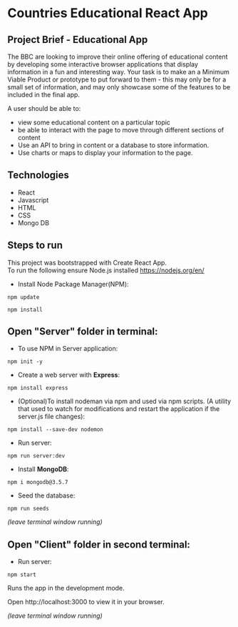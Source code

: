# Countries Educational React App

## Project Brief - Educational App

The BBC are looking to improve their online offering of educational content by developing some interactive browser applications that display information in a fun and interesting way. Your task is to make an a Minimum Viable Product or prototype to put forward to them - this may only be for a small set of information, and may only showcase some of the features to be included in the final app.


A user should be able to:

- view some educational content on a particular topic
- be able to interact with the page to move through different sections of content
- Use an API to bring in content or a database to store information.
- Use charts or maps to display your information to the page.

## Technologies 

- React<br>
- Javascript<br>
- HTML<br>
- CSS<br>
- Mongo DB<br>


## Steps to run

This project was bootstrapped with Create React App.<br>
To run the following ensure  Node.js installed https://nodejs.org/en/ <br>

- Install Node Package Manager(NPM):
```
npm update

npm install 
```


## Open "Server" folder in terminal: 

- To use NPM in Server application:

```
npm init -y
```


 - Create a web server with **Express**:
 ```
npm install express
```


- (Optional)To install nodeman via npm and used via npm scripts.
(A utility that used to watch for modifications and restart the application if the server.js file changes):
```
npm install --save-dev nodemon
```


- Run server:
```
npm run server:dev
```


- Install **MongoDB**: 
``` 
npm i mongodb@3.5.7
```


- Seed the database:
```
npm run seeds
```


*(leave terminal window running)*



## Open "Client" folder in second terminal: 


- Run server:
```
npm start 
```
Runs the app in the development mode.

Open http://localhost:3000 to view it in your browser.

*(leave terminal window running)*




